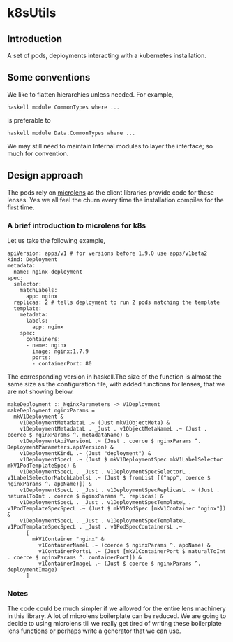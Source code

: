 # k8sUtils

## Introduction
A set of pods, deployments interacting with a kubernetes installation.

## Some conventions
We like to flatten hierarchies unless needed. For example,

`haskell
  module CommonTypes where
  ...
`

is preferable to

`haskell
  module Data.CommonTypes where ...
`

We may still need to maintain Internal modules to layer the interface; so much for convention.

## Design approach

The pods rely on [microlens](https://hackage.haskell.org/package/microlens) as the client libraries provide code for these lenses. Yes we all feel the churn every time the installation compiles for the first time.

### A brief introduction to microlens for k8s
Let us take the following example,

```
apiVersion: apps/v1 # for versions before 1.9.0 use apps/v1beta2
kind: Deployment
metadata:
  name: nginx-deployment
spec:
  selector:
    matchLabels:
      app: nginx
  replicas: 2 # tells deployment to run 2 pods matching the template
  template:
    metadata:
      labels:
        app: nginx
    spec:
      containers:
      - name: nginx
        image: nginx:1.7.9
        ports:
        - containerPort: 80
```

The corresponding version in haskell.The size of the function is almost the same size as the configuration file, with added functions for lenses, that we are not showing below.
```
makeDeployment :: NginxParameters -> V1Deployment
makeDeployment nginxParams =
  mkV1Deployment &
    v1DeploymentMetadataL .~ (Just mkV1ObjectMeta) &
    v1DeploymentMetadataL . _Just . v1ObjectMetaNameL .~ (Just . coerce $ nginxParams ^. metadataName) &
    v1DeploymentApiVersionL .~ (Just . coerce $ nginxParams ^. DeploymentParameters.apiVersion) &
    v1DeploymentKindL .~ (Just "deployment") &
    v1DeploymentSpecL .~ (Just $ mkV1DeploymentSpec mkV1LabelSelector mkV1PodTemplateSpec) &
    v1DeploymentSpecL . _Just . v1DeploymentSpecSelectorL . v1LabelSelectorMatchLabelsL .~ (Just $ fromList [("app", coerce $ nginxParams ^. appName)]) &
    v1DeploymentSpecL . _Just . v1DeploymentSpecReplicasL .~ (Just . naturalToInt . coerce $ nginxParams ^. replicas) &
    v1DeploymentSpecL . _Just . v1DeploymentSpecTemplateL . v1PodTemplateSpecSpecL .~ (Just $ mkV1PodSpec [mkV1Container "nginx"]) &
    v1DeploymentSpecL . _Just . v1DeploymentSpecTemplateL . v1PodTemplateSpecSpecL . _Just . v1PodSpecContainersL .~
      [
        mkV1Container "nginx" &
          v1ContainerNameL .~ (coerce $ nginxParams ^. appName) &
          v1ContainerPortsL .~ (Just [mkV1ContainerPort $ naturalToInt . coerce $ nginxParams ^. containerPort]) &
          v1ContainerImageL .~ (Just $ coerce $ nginxParams ^. deploymentImage)
      ]
```

### Notes
The code could be much simpler if we allowed for the entire lens machinery in this library. A lot of microlens boilerplate can be reduced. We are going to decide to using microlens till we really get tired of writing these boilerplate lens functions or perhaps write a generator that we can use.

